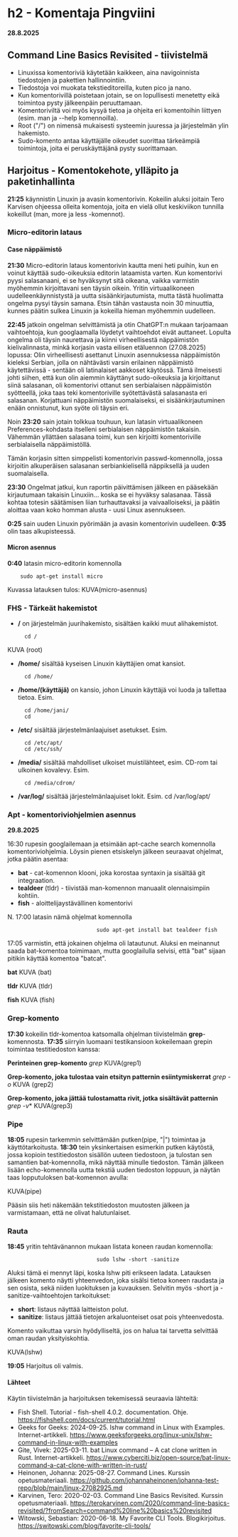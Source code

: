 # h2 - Komentaja Pingviini

**28.8.2025**

## Command Line Basics Revisited - tiivistelmä

- Linuxissa komentoriviä käytetään kaikkeen, aina navigoinnista tiedostojen ja pakettien hallinnointiin.
- Tiedostoja voi muokata tekstieditoreilla, kuten pico ja nano.
- Kun komentorivillä poistetaan jotain, se on lopullisesti menetetty eikä toimintoa pysty jälkeenpäin peruuttamaan.
- Komentoriviltä voi myös kysyä tietoa ja ohjeita eri komentoihin liittyen (esim. man ja --help komennoilla).
- Root ("/") on nimensä mukaisesti systeemin juuressa ja järjestelmän ylin hakemisto. 
- Sudo-komento antaa käyttäjälle oikeudet suorittaa tärkeämpiä toimintoja, joita ei peruskäyttäjänä pysty suorittamaan.

## Harjoitus - Komentokehote, ylläpito ja paketinhallinta

**21:25** käynnistin Linuxin ja avasin komentorivin. Kokeilin aluksi joitain Tero Karvisen ohjeessa olleita komentoja, joita en vielä ollut keskiviikon tunnilla kokeillut (man, more ja less -komennot).

### Micro-editorin lataus

#### Case näppäimistö

**21:30** Micro-editorin lataus komentorivin kautta meni heti puihin, kun en voinut käyttää sudo-oikeuksia editorin lataamista varten. 
Kun komentorivi pyysi salasanaani, ei se hyväksynyt sitä oikeana, vaikka varmistin myöhemmin kirjoittavani sen täysin oikein.
Yritin virtuaalikoneen uudelleenkäynnistystä ja uutta sisäänkirjautumista, mutta tästä huolimatta ongelma pysyi täysin samana. 
Etsin tähän vastausta noin 30 minuuttia, kunnes päätin sulkea Linuxin ja kokeilla hieman myöhemmin uudelleen. 

**22:45** jatkoin ongelman selvittämistä ja otin ChatGPT:n mukaan tarjoamaan vaihtoehtoja, kun googlaamalla löydetyt vaihtoehdot eivät auttaneet. 
Lopulta ongelma oli täysin naurettava ja kiinni virheellisestä näppäimistön kielivalinnasta, minkä korjasin vasta eilisen etäluennon (27.08.2025) lopussa: 
Olin virheellisesti asettanut Linuxin asennuksessa näppäimistön kieleksi Serbian, jolla on nähtävästi varsin erilainen näppäimistö käytettävissä - sentään oli latinalaiset aakkoset käytössä.
Tämä ilmeisesti johti siihen, että kun olin aiemmin käyttänyt sudo-oikeuksia ja kirjoittanut siinä salasanan, oli komentorivi ottanut sen serbialaisen näppäimistön syötteellä, joka taas teki komentoriville syötettävästä salasanasta eri salasanan. Korjattuani näppäimistön suomalaiseksi, ei sisäänkirjautuminen enään onnistunut, kun syöte oli täysin eri. 

Noin **23:20** sain jotain tolkkua touhuun, kun latasin virtuaalikoneen Preferences-kohdasta itselleni serbialaisen näppäimistön takaisin. Vähemmän yllättäen salasana toimi, kun sen kirjoitti komentoriville serbialaisella näppäimistöllä.

Tämän korjasin sitten simppelisti komentorivin passwd-komennolla, jossa kirjoitin alkuperäisen salasanan serbiankielisellä näppiksellä ja uuden suomalaisella. 

**23:30** Ongelmat jatkui, kun raportin päivittämisen jälkeen en pääsekään kirjautumaan takaisin Linuxiin... koska se ei hyväksy salasanaa. Tässä kohtaa totesin säätämisen liian turhauttavaksi ja vaivaalloiseksi, ja päätin aloittaa vaan koko homman alusta - uusi Linux asennukseen. 

**0:25** sain uuden Linuxin pyörimään ja avasin komentorivin uudelleen.
**0:35** olin taas alkupisteessä.

#### Micron asennus

**0:40** latasin micro-editorin komennolla 

        sudo apt-get install micro

Kuvassa latauksen tulos: 
KUVA(micro-asennus)


### FHS - Tärkeät hakemistot

- **/** on järjestelmän juurihakemisto, sisältäen kaikki muut alihakemistot.

        cd /
        
KUVA (root)

- **/home/** sisältää kyseisen Linuxin käyttäjien omat kansiot. 

        cd /home/
        
- **/home/(käyttäjä)** on kansio, johon Linuxin käyttäjä voi luoda ja tallettaa tietoa. 
Esim.

        cd /home/jani/
        cd

- **/etc/** sisältää järjestelmänlaajuiset asetukset. 
Esim.

        cd /etc/apt/
        cd /etc/ssh/

- **/media/** sisältää mahdolliset ulkoiset muistilähteet, esim. CD-rom tai ulkoinen kovalevy. 
Esim.

        cd /media/cdrom/

- **/var/log/** sisältää järjestelmänlaajuiset lokit. 
Esim. 
        cd /var/log/apt/


### Apt - komentoriviohjelmien asennus

**29.8.2025**

16:30 rupesin googlailemaan ja etsimään apt-cache search komennolla komentoriviohjelmia. Löysin pienen etsiskelyn jälkeen seuraavat ohjelmat, jotka päätin asentaa: 

- **bat** - cat-komennon klooni, joka korostaa syntaxin ja sisältää git integraation.
- **tealdeer** (tldr) - tiivistää man-komennon manuaalit olennaisimpiin kohtiin.
- **fish** - aloittelijaystävällinen komentorivi

N. 17:00 latasin nämä ohjelmat komennolla 

                                sudo apt-get install bat tealdeer fish

17:05 varmistin, että jokainen ohjelma oli latautunut.
Aluksi en meinannut saada bat-komentoa toimimaan, mutta googlailulla selvisi, että "bat" sijaan pitikin käyttää komentoa "batcat".

**bat**
KUVA (bat)

**tldr**
KUVA (tldr)

**fish**
KUVA (fish)

### Grep-komento

**17:30** kokeilin tldr-komentoa katsomalla ohjelman tiivistelmän **grep**-komennosta. 
**17:35** siirryin luomaani testikansioon kokeilemaan grepin toimintaa testitiedoston kanssa: 

**Perinteinen grep-komento**
*grep*
KUVA(grep1)

**Grep-komento, joka tulostaa vain etsityn patternin esiintymiskerrat**
*grep -o*
KUVA (grep2)

**Grep-komento, joka jättää tulostamatta rivit, jotka sisältävät patternin**
*grep -v**
KUVA(grep3)

### Pipe

**18:05** rupesin tarkemmin selvittämään putken(pipe, "|") toimintaa ja käyttötarkoitusta.
**18:30** tein yksinkertaisen esimerkin putken käytöstä, jossa kopioin testitiedoston sisällön uuteen tiedostoon, ja tulostan sen samantien bat-komennolla, mikä näyttää minulle tiedoston. Tämän jälkeen lisään echo-komennolla uutta tekstiä uuden tiedoston loppuun, ja näytän taas lopputuloksen bat-komennon avulla: 

KUVA(pipe) 

Pääsin siis heti näkemään tekstitiedoston muutosten jälkeen ja varmistamaan, että ne olivat halutunlaiset. 

### Rauta 

**18:45** yritin tehtävänannon mukaan listata koneen raudan komennolla:

                                sudo lshw -short -sanitize

Aluksi tämä ei mennyt läpi, koska lshw piti erikseen ladata. Latauksen jälkeen komento näytti yhteenvedon, joka sisälsi tietoa koneen raudasta ja sen osista, sekä niiden luokituksen ja kuvauksen. Selvitin myös -short ja -sanitize-vaihtoehtojen tarkoitukset:
- **short**: listaus näyttää laitteiston polut.
- **sanitize**: listaus jättää tietojen arkaluonteiset osat pois yhteenvedosta.

Komento vaikuttaa varsin hyödylliseltä, jos on halua tai tarvetta selvittää oman raudan yksityiskohtia.

KUVA(lshw)

**19:05** Harjoitus oli valmis.

#### Lähteet

Käytin tiivistelmän ja harjoituksen tekemisessä seuraavia lähteitä: 

- Fish Shell. Tutorial - fish-shell 4.0.2. documentation. Ohje. https://fishshell.com/docs/current/tutorial.html
- Geeks for Geeks: 2024-09-25. lshw command in Linux with Examples. Internet-artikkeli. https://www.geeksforgeeks.org/linux-unix/lshw-command-in-linux-with-examples
- Gite, Vivek: 2025-03-11. bat Linux command – A cat clone written in Rust. Internet-artikkeli. https://www.cyberciti.biz/open-source/bat-linux-command-a-cat-clone-with-written-in-rust/
- Heinonen, Johanna: 2025-08-27. Command Lines. Kurssin opetusmateriaali. https://github.com/johannaheinonen/johanna-test-repo/blob/main/linux-27082925.md
- Karvinen, Tero: 2020-02-03. Command Line Basics Revisited. Kurssin opetusmateriaali. https://terokarvinen.com/2020/command-line-basics-revisited/?fromSearch=command%20line%20basics%20revisited
- Witowski, Sebastian: 2020-06-18. My Favorite CLI Tools. Blogikirjoitus. https://switowski.com/blog/favorite-cli-tools/
